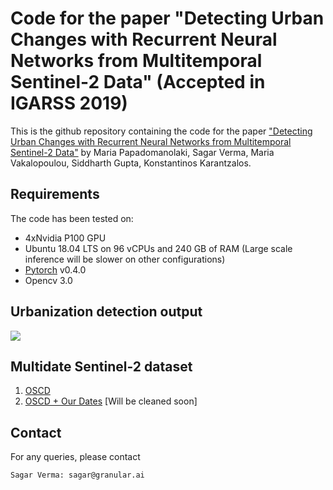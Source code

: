 # Code for the paper "Detecting Urban Changes with Recurrent Neural Networks from Multitemporal Sentinel-2 Data" (Accepted in IGARSS 2019)

This is the github repository containing the code for the paper ["Detecting Urban Changes with Recurrent Neural Networks from Multitemporal Sentinel-2 Data"](https://sagarverma.github.io/others/CD_IGARSS_2019.pdf) by Maria Papadomanolaki, Sagar Verma, Maria Vakalopoulou, Siddharth Gupta, Konstantinos Karantzalos.

## Requirements
The code has been tested on:

- 4xNvidia P100 GPU
- Ubuntu 18.04 LTS on 96 vCPUs and 240 GB of RAM (Large scale inference will be slower on other configurations)
- [Pytorch](https://pytorch.org/) v0.4.0
- Opencv 3.0


## Urbanization detection output
<img src="https://sagarverma.github.io/others/CD_IGARSS_2019.png">

## Multidate Sentinel-2 dataset

1. [OSCD](https://rcdaudt.github.io/oscd/)
2. [OSCD + Our Dates](https://drive.google.com/file/d/1sCr1jetH5zKLf0c-vlITX0UZXsQVQaeY/view?usp=sharing) [Will be cleaned soon]

## Contact
For any queries, please contact
```
Sagar Verma: sagar@granular.ai
```

